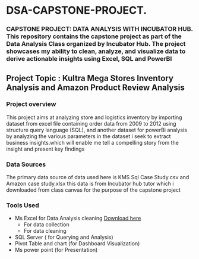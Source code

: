 # DSA-CAPSTONE-PROJECT.
### CAPSTONE PROJECT: DATA ANALYSIS WITH INCUBATOR HUB. This repository contains the capstone project as part of the Data Analysis Class organized by Incubator Hub. The project showcases my ability to clean, analyze, and visualize data to derive actionable insights using Excel, SQL and PowerBI

## Project Topic :  Kultra Mega Stores Inventory Analysis and Amazon Product Review Analysis

### Project overview
This project aims at analyzing store and logistics inventory by importing dataset from excel file containing order data from 2009 to 2012 using structure query language (SQL), and another dataset for powerBi analysis by analyzing the various parameters in the dataset i seek to extract business insights.which will enable me  tell a compelling story from the insight and present key findings 

### Data Sources
The primary data source of data used here is KMS Sql Case Study.csv and Amazon case study.xlsx this data is from Incubator hub tutor which i downloaded from class canvas for the purpose of the capstone project

### Tools Used
- Ms Excel for Data Analysis cleaning [Download here](https://docs.google.com/spreadsheets/d/1ivWy1378UJeEY_QdUYtPXf5nC0rjA77a/edit)
    - For data collection
    - For data cleaning
- SQL Server ( for Querying and Analysis)
- Pivot Table and chart (for Dashboard Visualization) 
- Ms power point (for Presentation)


   

